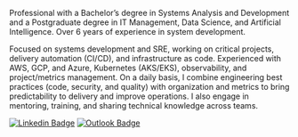 Professional with a Bachelor’s degree in Systems Analysis and Development and a Postgraduate degree in IT Management, Data Science, and Artificial Intelligence. Over 6 years of experience in system development.

Focused on systems development and SRE, working on critical projects, delivery automation (CI/CD), and infrastructure as code. Experienced with AWS, GCP, and Azure, Kubernetes (AKS/EKS), observability, and project/metrics management. On a daily basis, I combine engineering best practices (code, security, and quality) with organization and metrics to bring predictability to delivery and improve operations. I also engage in mentoring, training, and sharing technical knowledge across teams.



[![Linkedin Badge](https://img.shields.io/badge/-Juan%20Oioli-6633cc?style=flat-square&logo=Linkedin&logoColor=white&link=https://www.linkedin.com/in/jjuanferreira/)](https://www.linkedin.com/in/jjuanferreira/) 
[![Outlook Badge](https://img.shields.io/badge/-oi-juan@hotmail.com-6633cc?style=flat-square&logo=Gmail&logoColor=white&link=mailto:fe.juan@gmail.com)](mailto:oi-juan@hotmail.com)
<!--
**fejuan/fejuan** is a ✨ _special_ ✨ repository because its `README.md` (this file) appears on your GitHub profile.

Here are some ideas to get you started:

- 🔭 I’m currently working on ...
- 🌱 I’m currently learning ...
- 👯 I’m looking to collaborate on ...
- 🤔 I’m looking for help with ...
- 💬 Ask me about ...
- 📫 How to reach me: ...
- 😄 Pronouns: ...
- ⚡ Fun fact: ...
-->

